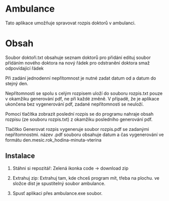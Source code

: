 # Ambulance

Tato aplikace umožňuje spravovat rozpis doktorů v ambulanci.

# Obsah

Soubor doktoři.txt obsahuje seznam doktorů
    pro přidání edituj soubor přídáním nového doktora na nový řádek
    pro odstranění doktora smaž odpovídající řádek

Při zadání jednodenní nepřítomnost je nutné zadat datum od a datum do stejný den.

Nepřítomnosti se spolu s celým rozpisem uloží do souboru rozpis.txt pouze v okamžiku generování pdf, ne při každé změně.
    V případě, že je aplikace ukončena bez vygenerování pdf, zadané nepřítomnosti se neuloží.

Pomocí tlačítka zobrazit poslední rozpis se do programu nahraje obsah rozpisu (ze souboru rozpis.txt) z okamžiku posledního generování pdf.

Tlačítko Generovat rozpis vygeneruje soubor rozpis.pdf se zadanými nepřítomnostmi.
    název .pdf souboru obsahuje datum a čas vygenerování ve formátu den.mesic.rok_hodina-minuta-vterina


## Instalace

1. Stáhni si repozitář:
    Zelená ikonka code -> download zip

2. Extrahuj zip:
    Extrahuj tam, kde chceš program mít, třeba na plochu.
    ve složce dist je spustitelný soubor ambulance.

4. Spusť aplikaci přes ambulance.exe soubor.
